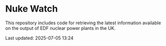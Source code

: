 # Nuke Watch

This repository includes code for retrieving the latest information available on the output of EDF nuclear power plants in the UK.

Last updated: 2025-07-05 13:24
